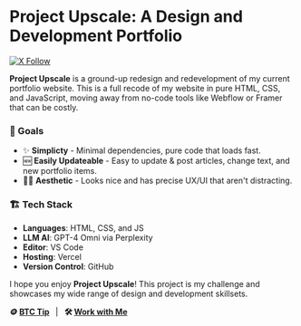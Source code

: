 # Project Upscale: A Design and Development Portfolio

[![X Follow](https://img.shields.io/twitter/follow/tylerpixel?style=social)](https://x.com/tylerpixel) &ensp;

**Project Upscale** is a ground-up redesign and redevelopment of my current portfolio website. This is a full recode of my website in pure HTML, CSS, and JavaScript, moving away from no-code tools like Webflow or Framer that can be costly.

### 🎯 Goals
- ✨ **Simplicty** - Minimal dependencies, pure code that loads fast.
- 🆕 **Easily Updateable** - Easy to update & post articles, change text, and new portfolio items.
- 🧑‍🎨 **Aesthetic** -  Looks nice and has precise UX/UI that aren't distracting.

### 🏗️ Tech Stack
- **Languages**: HTML, CSS, and JS
- **LLM AI**: GPT-4 Omni via Perplexity
- **Editor**: VS Code
- **Hosting**: Vercel
- **Version Control**: GitHub

I hope you enjoy **Project Upscale**! This project is my challenge and showcases my wide range of design and development skillsets.

**🪙 [BTC Tip](https://pay.tylerpixel.com)**
&ensp;|&ensp;
**🛠️ [Work with Me](https://tylerpixel.com)**